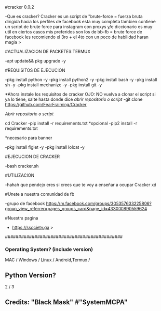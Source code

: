 #cracker 0.0.2

-Que es cracker?
Cracker es un script de "brute-force = fuerza bruta dirigida hacia los perfiles de facebook esta muy completa tambien contiene un script de brute force para instagram con proxys y/e diccionario es muy util en ciertos casos mis preferidos son los de bb-fb = brute force de facebook les recomiendo el 3ro + el 4to con un poco de habilidad haran magia >

#ACTUALIZACION DE PACKETES TERMUX

-apt update&& pkg upgrade -y


#REQUISITOS DE EJECUCION

-pkg install python -y 
-pkg install python2 -y
-pkg install bash -y
-pkg install sh -y
-pkg install mechanize -y
-pkg install git -y

*Ahora instale los requisitos de cracker 
OJO: NO vuelva a clonar el script si ya lo tiene, salte hasta donde dice *abrir repositorio o script*
-git clone https://github.com/FearFraiming/Cracker

*Abrir repositorio o script*

cd Cracker
-pip install -r requirements.txt
*opcional 
-pip2 install -r requirements.txt

*necesario para banner 

-pkg install figlet -y
-pkg install lolcat -y

#EJECUCION DE CRACKER

-bash cracker.sh

#UTILIZACION

-hahah que pendejo eres si crees que te voy a enseñar a ocupar Cracker xd


#Unete a nuestra comunidad de fb 

-grupo de facebook 
https://m.facebook.com/groups/305357633225806?group_view_referrer=pages_groups_card&page_id=433000890559624

#Nuestra pagina

- https://ssociety.ga >

############################################

### Operating System? (include version)
MAC / Windows / Linux / Android,Termux /

## Python Version?
2 / 3

## Credits: "Black Mask" #"SystemMCPA"
